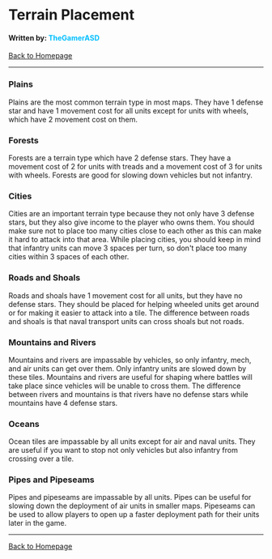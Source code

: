 # Terrain Placement
#### Written by: <span style="color:deepskyblue">TheGamerASD</span>
[Back to Homepage](https://thegamerasd.github.io/AWBW-Mapmaking-Guide)

___

### Plains
Plains are the most common terrain type in most maps. They have 1 defense star and have 1 movement cost for all units except for units with wheels, which have 2 movement cost on them.

### Forests
Forests are a terrain type which have 2 defense stars. They have a movement cost of 2 for units with treads and a movement cost of 3 for units with wheels. Forests are good for slowing down vehicles but not infantry.

### Cities
Cities are an important terrain type because they not only have 3 defense stars, but they also give income to the player who owns them. You should make sure not to place too many cities close to each other as this can make it hard to attack into that area. While placing cities, you should keep in mind that infantry units can move 3 spaces per turn, so don't place too many cities within 3 spaces of each other.

### Roads and Shoals
Roads and shoals have 1 movement cost for all units, but they have no defense stars. They should be placed for helping wheeled units get around or for making it easier to attack into a tile. The difference between roads and shoals is that naval transport units can cross shoals but not roads.

### Mountains and Rivers
Mountains and rivers are impassable by vehicles, so only infantry, mech, and air units can get over them. Only infantry units are slowed down by these tiles. Mountains and rivers are useful for shaping where battles will take place since vehicles will be unable to cross them. The difference between rivers and mountains is that rivers have no defense stars while mountains have 4 defense stars.

### Oceans
Ocean tiles are impassable by all units except for air and naval units. They are useful if you want to stop not only vehicles but also infantry from crossing over a tile.

### Pipes and Pipeseams
Pipes and pipeseams are impassable by all units. Pipes can be useful for slowing down the deployment of air units in smaller maps. Pipeseams can be used to allow players to open up a faster deployment path for their units later in the game.

___

[Back to Homepage](https://thegamerasd.github.io/AWBW-Mapmaking-Guide)<br>